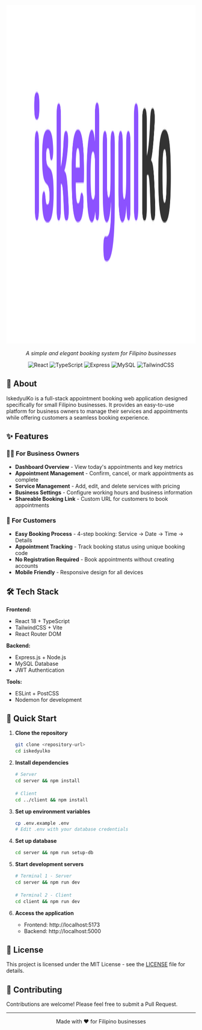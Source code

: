 <div align="center">
  <img src="client/public/iskedyulKo.png" alt="IskedyulKo Logo" width="900" height="900">

  *A simple and elegant booking system for Filipino businesses*

  ![React](https://img.shields.io/badge/React-18-blue)
  ![TypeScript](https://img.shields.io/badge/TypeScript-5.8-blue)
  ![Express](https://img.shields.io/badge/Express.js-4.18-green)
  ![MySQL](https://img.shields.io/badge/MySQL-8.0-orange)
  ![TailwindCSS](https://img.shields.io/badge/TailwindCSS-3.4-cyan)
</div>

## 📖 About

IskedyulKo is a full-stack appointment booking web application designed specifically for small Filipino businesses. It provides an easy-to-use platform for business owners to manage their services and appointments while offering customers a seamless booking experience.

## ✨ Features

### 👨‍💼 For Business Owners
- **Dashboard Overview** - View today's appointments and key metrics
- **Appointment Management** - Confirm, cancel, or mark appointments as complete
- **Service Management** - Add, edit, and delete services with pricing
- **Business Settings** - Configure working hours and business information
- **Shareable Booking Link** - Custom URL for customers to book appointments

### 👥 For Customers
- **Easy Booking Process** - 4-step booking: Service → Date → Time → Details
- **Appointment Tracking** - Track booking status using unique booking code
- **No Registration Required** - Book appointments without creating accounts
- **Mobile Friendly** - Responsive design for all devices

## 🛠️ Tech Stack

**Frontend:**
- React 18 + TypeScript
- TailwindCSS + Vite
- React Router DOM

**Backend:**
- Express.js + Node.js
- MySQL Database
- JWT Authentication

**Tools:**
- ESLint + PostCSS
- Nodemon for development

## 🚀 Quick Start

1. **Clone the repository**
   ```bash
   git clone <repository-url>
   cd iskedyulko
   ```

2. **Install dependencies**
   ```bash
   # Server
   cd server && npm install

   # Client
   cd ../client && npm install
   ```

3. **Set up environment variables**
   ```bash
   cp .env.example .env
   # Edit .env with your database credentials
   ```

4. **Set up database**
   ```bash
   cd server && npm run setup-db
   ```

5. **Start development servers**
   ```bash
   # Terminal 1 - Server
   cd server && npm run dev

   # Terminal 2 - Client
   cd client && npm run dev
   ```

6. **Access the application**
   - Frontend: http://localhost:5173
   - Backend: http://localhost:5000

## 📄 License

This project is licensed under the MIT License - see the [LICENSE](LICENSE) file for details.

## 🤝 Contributing

Contributions are welcome! Please feel free to submit a Pull Request.

---

<div align="center">
  Made with ❤️ for Filipino businesses
</div>